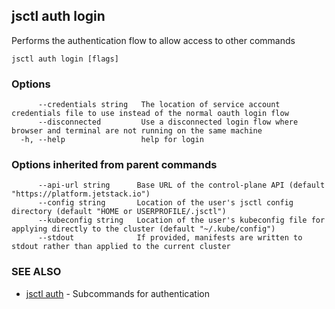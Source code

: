 ## jsctl auth login

Performs the authentication flow to allow access to other commands

```
jsctl auth login [flags]
```

### Options

```
      --credentials string   The location of service account credentials file to use instead of the normal oauth login flow
      --disconnected         Use a disconnected login flow where browser and terminal are not running on the same machine
  -h, --help                 help for login
```

### Options inherited from parent commands

```
      --api-url string      Base URL of the control-plane API (default "https://platform.jetstack.io")
      --config string       Location of the user's jsctl config directory (default "HOME or USERPROFILE/.jsctl")
      --kubeconfig string   Location of the user's kubeconfig file for applying directly to the cluster (default "~/.kube/config")
      --stdout              If provided, manifests are written to stdout rather than applied to the current cluster
```

### SEE ALSO

* [jsctl auth](jsctl_auth.md)	 - Subcommands for authentication

